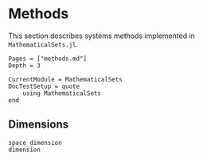 # Methods

This section describes systems methods implemented in `MathematicalSets.jl`.

```@contents
Pages = ["methods.md"]
Depth = 3
```

```@meta
CurrentModule = MathematicalSets
DocTestSetup = quote
    using MathematicalSets
end
```

## Dimensions

```@docs
space_dimension
dimension
```